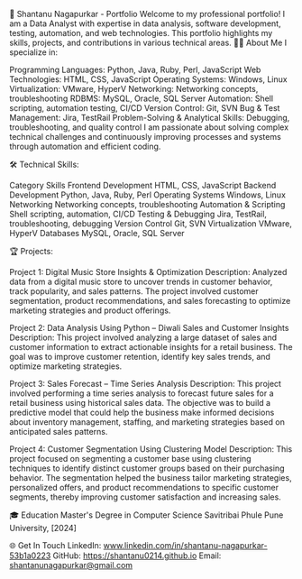 🚀 Shantanu Nagapurkar - Portfolio Welcome to my professional portfolio! I am a Data Analyst with expertise in data analysis, software development, testing, automation, and web technologies. This portfolio highlights my skills, projects, and contributions in various technical areas. 👨‍💻 About Me I specialize in:

Programming Languages: Python, Java, Ruby, Perl, JavaScript Web Technologies: HTML, CSS, JavaScript Operating Systems: Windows, Linux Virtualization: VMware, HyperV Networking: Networking concepts, troubleshooting RDBMS: MySQL, Oracle, SQL Server Automation: Shell scripting, automation testing, CI/CD Version Control: Git, SVN Bug & Test Management: Jira, TestRail Problem-Solving & Analytical Skills: Debugging, troubleshooting, and quality control I am passionate about solving complex technical challenges and continuously improving processes and systems through automation and efficient coding.

🛠 Technical Skills:

Category Skills Frontend Development HTML, CSS, JavaScript Backend Development Python, Java, Ruby, Perl Operating Systems Windows, Linux Networking Networking concepts, troubleshooting Automation & Scripting Shell scripting, automation, CI/CD Testing & Debugging Jira, TestRail, troubleshooting, debugging Version Control Git, SVN Virtualization VMware, HyperV Databases MySQL, Oracle, SQL Server

🏆 Projects:

Project 1: Digital Music Store Insights & Optimization Description: Analyzed data from a digital music store to uncover trends in customer behavior, track popularity, and sales patterns. The project involved customer segmentation, product recommendations, and sales forecasting to optimize marketing strategies and product offerings.

Project 2: Data Analysis Using Python – Diwali Sales and Customer Insights Description: This project involved analyzing a large dataset of sales and customer information to extract actionable insights for a retail business. The goal was to improve customer retention, identify key sales trends, and optimize marketing strategies.

Project 3: Sales Forecast – Time Series Analysis Description: This project involved performing a time series analysis to forecast future sales for a retail business using historical sales data. The objective was to build a predictive model that could help the business make informed decisions about inventory management, staffing, and marketing strategies based on anticipated sales patterns.

Project 4: Customer Segmentation Using Clustering Model Description: This project focused on segmenting a customer base using clustering techniques to identify distinct customer groups based on their purchasing behavior. The segmentation helped the business tailor marketing strategies, personalized offers, and product recommendations to specific customer segments, thereby improving customer satisfaction and increasing sales.

🎓 Education
Master's Degree in Computer Science
Savitribai Phule Pune University, [2024]

🌐 Get In Touch
LinkedIn: www.linkedin.com/in/shantanu-nagapurkar-53b1a0223
GitHub: https://shantanu0214.github.io
Email: shantanunagapurkar@gmail.com





